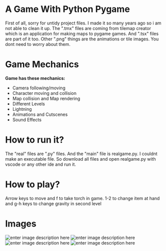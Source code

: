 # A Game With Python Pygame

First of all, sorry for untidy project files. I made it so many years ago so i am not able to clean it up. The ".tmx" files are coming from tilemap creator which is an application for making maps to pygame games. And ".tsx" files are part of it too. Other ".png" things are the animations or tile images. You dont need to worry about them.

# Game Mechanics
**Game has these mechanics:**

 - Camera following/moving
 - Character moving and collision
 - Map collision and Map rendering
 - Different Levels
 - Lightning 
 - Animations and Cutscenes
 - Sound Effects

# How to run it?
The "real" files are ".py" files. And the "main" file is realgame.py. I couldnt make an executable file. So download all files and open realgame.py with vscode or any other ide and run it.

# How to play?
Arrow keys to move and f to take torch in game.
1-2 to change item at hand and g-h keys to change gravity in second level

# Images
![enter image description here](https://lh3.googleusercontent.com/pw/AM-JKLVG3DaDvUFD2iBPIq6yLuI60ZkI-GmXQYJUUJd6wPyXvSKZ_1C27Ip8T7Kn-ugtpij7qj2D5-hdLiCQM7uNmIeeh4XLV9jtlf0j2qDZuJPyy00ulO80tDlMRB0i5PO1kPZSgLwMjWHQ3B9n2Tt9-w_T=w1597-h864-no?authuser=1)
![enter image description here](https://lh3.googleusercontent.com/pw/AM-JKLVHE2qznQb4faPG4jZMZz-s4oGX_N03x_cwktcCdYXWxYFpuhS8eV_088pHnhFo4kPVWW1BOrGEnMx9NNtgNxETFrvI2WHGsQPlrLBv8EKBdlhoxUJOfd-PrJBecqa2dRKy2mLIPiUsGEeAYBoxHQmY=w1600-h838-no?authuser=1)
![enter image description here](https://lh3.googleusercontent.com/pw/AM-JKLUZLrqGHNXl8GAVEFAolcf-PAz-TeUTfIp_W5G-9TwPPF99IlPNgKNjCyUmbR1XSr5uFYInyxaIyp0UDWyIcrU8VIsQ4ft6Sngo6Y7UWVGtUNHtcvZAxv2ud4-SHdb4Zv9n8VjdIiSwtGepuYy2hHZw=w1596-h850-no?authuser=1)
![enter image description here](https://lh3.googleusercontent.com/pw/AM-JKLUW71Tcj2IT5NMu4OGINbjGuPZuzfRcdyoc4cmz0pA9Y4g2vFVvpk9yJy0OhMG63H7SdEfbjQcGJMjYkHqKBWfrszkfnahY9S2WLJSV_LVe2ZEU7PCTI7mKdnxYrVzUerdMbLfXxpymxQOx_rCwuEZa=w1167-h933-no?authuser=1)
